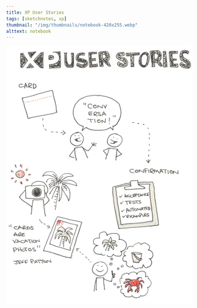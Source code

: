 ```yaml
---
title: XP User Stories
tags: [sketchnotes, xp]
thumbnail: "/img/thumbnails/notebook-420x255.webp"
alttext: notebook
---
```


<img src="/img/posts/xp-user-stories/xp-user-stories.webp" alt="strong style sketchnote"/>
